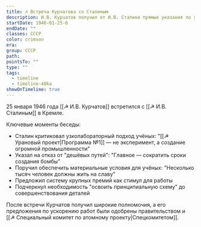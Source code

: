 ```yaml
---
title: ☭ Встреча Курчатова со Сталиным
description: И.В. Курчатов получил от И.В. Сталина прямые указания по ускорению работ над атомным оружием, включая масштабное развитие промышленности, повышение зарплат учёным и привлечение крупных специалистов.
startDate: 1946-01-25-0
endDate: ""
classes: СССР
color: crimson
era: 
group: СССР
path: 
pointsTo: ""
type: ""
tags:
  - timeline
  - timeline-40ka
showOnTimeline: true
---
```


25 января 1946 года [[☭ И.В. Курчатов]] встретился с [[☭ И.В. Сталиным]] в Кремле. 

Ключевые моменты беседы:
- Сталин критиковал узколабораторный подход учёных: "[[☭ Урановый проект|Программа №1]] — не эксперимент, а создание огромной промышленности"
- Указал на отказ от "дешёвых путей": "Главное — сократить сроки создания бомбы"
- Поручил обеспечить материальные условия для учёных: "Несколько тысяч человек должны жить на славу"
- Предложил систему крупных премий как стимул для работы
- Подчеркнул необходимость "освоить принципиальную схему" до совершенствования деталей

После встречи Курчатов получил широкие полномочия, а его предложения по ускорению работ были одобрены правительством и [[☭ Специальный комитет по атомному проекту|Спецкомитетом]].